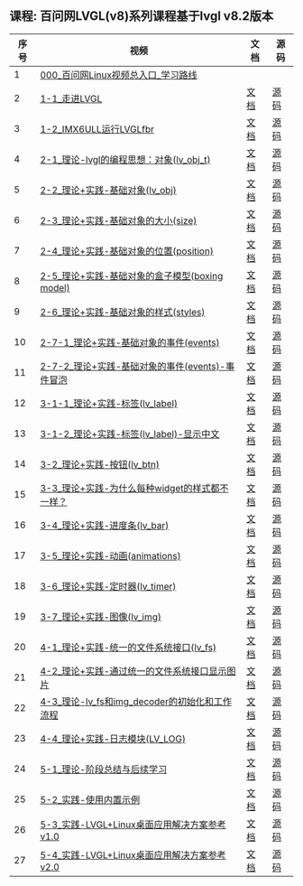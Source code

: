 ## 课程: 百问网LVGL(v8)系列课程基于lvgl v8.2版本
| 序号 | 视频 | 文档 | 源码 |
| ---- | ---- | ---- | ---- |
| 1 | [000_百问网Linux视频总入口_学习路线](https://www.bilibili.com/video/BV1GMJ4zhEKY/?p=1) |  |  |
| 2 | [1-1_走进LVGL](https://www.bilibili.com/video/BV1GMJ4zhEKY/?p=2) | [文档](https://gitee.com/weidongshan/lvglv8.2_quickly_start_on_linux/tree/master/源码与文档/01_教程资料/02_课堂PPT) | [源码](https://gitee.com/weidongshan/lvglv8.2_quickly_start_on_linux/tree/master/源码与文档/02_程序源码) |
| 3 | [1-2_IMX6ULL运行LVGLfbr](https://www.bilibili.com/video/BV1GMJ4zhEKY/?p=3) | [文档](https://gitee.com/weidongshan/lvglv8.2_quickly_start_on_linux/tree/master/源码与文档/01_教程资料/02_课堂PPT) | [源码](https://gitee.com/weidongshan/lvglv8.2_quickly_start_on_linux/tree/master/源码与文档/02_程序源码) |
| 4 | [2-1_理论-lvgl的编程思想：对象(lv_obj_t)](https://www.bilibili.com/video/BV1GMJ4zhEKY/?p=4) | [文档](https://gitee.com/weidongshan/lvglv8.2_quickly_start_on_linux/tree/master/源码与文档/01_教程资料/02_课堂PPT) | [源码](https://gitee.com/weidongshan/lvglv8.2_quickly_start_on_linux/tree/master/源码与文档/02_程序源码) |
| 5 | [2-2_理论+实践-基础对象(lv_obj)](https://www.bilibili.com/video/BV1GMJ4zhEKY/?p=5) | [文档](https://gitee.com/weidongshan/lvglv8.2_quickly_start_on_linux/tree/master/源码与文档/01_教程资料/02_课堂PPT) | [源码](https://gitee.com/weidongshan/lvglv8.2_quickly_start_on_linux/tree/master/源码与文档/02_程序源码) |
| 6 | [2-3_理论+实践-基础对象的大小(size)](https://www.bilibili.com/video/BV1GMJ4zhEKY/?p=6) | [文档](https://gitee.com/weidongshan/lvglv8.2_quickly_start_on_linux/tree/master/源码与文档/01_教程资料/02_课堂PPT) | [源码](https://gitee.com/weidongshan/lvglv8.2_quickly_start_on_linux/tree/master/源码与文档/02_程序源码) |
| 7 | [2-4_理论+实践-基础对象的位置(position)](https://www.bilibili.com/video/BV1GMJ4zhEKY/?p=7) | [文档](https://gitee.com/weidongshan/lvglv8.2_quickly_start_on_linux/tree/master/源码与文档/01_教程资料/02_课堂PPT) | [源码](https://gitee.com/weidongshan/lvglv8.2_quickly_start_on_linux/tree/master/源码与文档/02_程序源码) |
| 8 | [2-5_理论+实践-基础对象的盒子模型(boxing model)](https://www.bilibili.com/video/BV1GMJ4zhEKY/?p=8) | [文档](https://gitee.com/weidongshan/lvglv8.2_quickly_start_on_linux/tree/master/源码与文档/01_教程资料/02_课堂PPT) | [源码](https://gitee.com/weidongshan/lvglv8.2_quickly_start_on_linux/tree/master/源码与文档/02_程序源码) |
| 9 | [2-6_理论+实践-基础对象的样式(styles)](https://www.bilibili.com/video/BV1GMJ4zhEKY/?p=9) | [文档](https://gitee.com/weidongshan/lvglv8.2_quickly_start_on_linux/tree/master/源码与文档/01_教程资料/02_课堂PPT) | [源码](https://gitee.com/weidongshan/lvglv8.2_quickly_start_on_linux/tree/master/源码与文档/02_程序源码) |
| 10 | [2-7-1_理论+实践-基础对象的事件(events)](https://www.bilibili.com/video/BV1GMJ4zhEKY/?p=10) | [文档](https://gitee.com/weidongshan/lvglv8.2_quickly_start_on_linux/tree/master/源码与文档/01_教程资料/02_课堂PPT) | [源码](https://gitee.com/weidongshan/lvglv8.2_quickly_start_on_linux/tree/master/源码与文档/02_程序源码) |
| 11 | [2-7-2_理论+实践-基础对象的事件(events)-事件冒泡](https://www.bilibili.com/video/BV1GMJ4zhEKY/?p=11) | [文档](https://gitee.com/weidongshan/lvglv8.2_quickly_start_on_linux/tree/master/源码与文档/01_教程资料/02_课堂PPT) | [源码](https://gitee.com/weidongshan/lvglv8.2_quickly_start_on_linux/tree/master/源码与文档/02_程序源码) |
| 12 | [3-1-1_理论+实践-标签(lv_label)](https://www.bilibili.com/video/BV1GMJ4zhEKY/?p=12) | [文档](https://gitee.com/weidongshan/lvglv8.2_quickly_start_on_linux/tree/master/源码与文档/01_教程资料/02_课堂PPT) | [源码](https://gitee.com/weidongshan/lvglv8.2_quickly_start_on_linux/tree/master/源码与文档/02_程序源码) |
| 13 | [3-1-2_理论+实践-标签(lv_label)-显示中文](https://www.bilibili.com/video/BV1GMJ4zhEKY/?p=13) | [文档](https://gitee.com/weidongshan/lvglv8.2_quickly_start_on_linux/tree/master/源码与文档/01_教程资料/02_课堂PPT) | [源码](https://gitee.com/weidongshan/lvglv8.2_quickly_start_on_linux/tree/master/源码与文档/02_程序源码) |
| 14 | [3-2_理论+实践-按钮(lv_btn)](https://www.bilibili.com/video/BV1GMJ4zhEKY/?p=14) | [文档](https://gitee.com/weidongshan/lvglv8.2_quickly_start_on_linux/tree/master/源码与文档/01_教程资料/02_课堂PPT) | [源码](https://gitee.com/weidongshan/lvglv8.2_quickly_start_on_linux/tree/master/源码与文档/02_程序源码) |
| 15 | [3-3_理论+实践-为什么每种widget的样式都不一样？](https://www.bilibili.com/video/BV1GMJ4zhEKY/?p=15) | [文档](https://gitee.com/weidongshan/lvglv8.2_quickly_start_on_linux/tree/master/源码与文档/01_教程资料/02_课堂PPT) | [源码](https://gitee.com/weidongshan/lvglv8.2_quickly_start_on_linux/tree/master/源码与文档/02_程序源码) |
| 16 | [3-4_理论+实践-进度条(lv_bar)](https://www.bilibili.com/video/BV1GMJ4zhEKY/?p=16) | [文档](https://gitee.com/weidongshan/lvglv8.2_quickly_start_on_linux/tree/master/源码与文档/01_教程资料/02_课堂PPT) | [源码](https://gitee.com/weidongshan/lvglv8.2_quickly_start_on_linux/tree/master/源码与文档/02_程序源码) |
| 17 | [3-5_理论+实践-动画(animations)](https://www.bilibili.com/video/BV1GMJ4zhEKY/?p=17) | [文档](https://gitee.com/weidongshan/lvglv8.2_quickly_start_on_linux/tree/master/源码与文档/01_教程资料/02_课堂PPT) | [源码](https://gitee.com/weidongshan/lvglv8.2_quickly_start_on_linux/tree/master/源码与文档/02_程序源码) |
| 18 | [3-6_理论+实践-定时器(lv_timer)](https://www.bilibili.com/video/BV1GMJ4zhEKY/?p=18) | [文档](https://gitee.com/weidongshan/lvglv8.2_quickly_start_on_linux/tree/master/源码与文档/01_教程资料/02_课堂PPT) | [源码](https://gitee.com/weidongshan/lvglv8.2_quickly_start_on_linux/tree/master/源码与文档/02_程序源码) |
| 19 | [3-7_理论+实践-图像(lv_img)](https://www.bilibili.com/video/BV1GMJ4zhEKY/?p=19) | [文档](https://gitee.com/weidongshan/lvglv8.2_quickly_start_on_linux/tree/master/源码与文档/01_教程资料/02_课堂PPT) | [源码](https://gitee.com/weidongshan/lvglv8.2_quickly_start_on_linux/tree/master/源码与文档/02_程序源码) |
| 20 | [4-1_理论+实践-统一的文件系统接口(lv_fs)](https://www.bilibili.com/video/BV1GMJ4zhEKY/?p=20) | [文档](https://gitee.com/weidongshan/lvglv8.2_quickly_start_on_linux/tree/master/源码与文档/01_教程资料/02_课堂PPT) | [源码](https://gitee.com/weidongshan/lvglv8.2_quickly_start_on_linux/tree/master/源码与文档/02_程序源码) |
| 21 | [4-2_理论+实践-通过统一的文件系统接口显示图片](https://www.bilibili.com/video/BV1GMJ4zhEKY/?p=21) | [文档](https://gitee.com/weidongshan/lvglv8.2_quickly_start_on_linux/tree/master/源码与文档/01_教程资料/02_课堂PPT) | [源码](https://gitee.com/weidongshan/lvglv8.2_quickly_start_on_linux/tree/master/源码与文档/02_程序源码) |
| 22 | [4-3_理论-lv_fs和img_decoder的初始化和工作流程](https://www.bilibili.com/video/BV1GMJ4zhEKY/?p=22) | [文档](https://gitee.com/weidongshan/lvglv8.2_quickly_start_on_linux/tree/master/源码与文档/01_教程资料/02_课堂PPT) | [源码](https://gitee.com/weidongshan/lvglv8.2_quickly_start_on_linux/tree/master/源码与文档/02_程序源码) |
| 23 | [4-4_理论+实践-日志模块(LV_LOG)](https://www.bilibili.com/video/BV1GMJ4zhEKY/?p=23) | [文档](https://gitee.com/weidongshan/lvglv8.2_quickly_start_on_linux/tree/master/源码与文档/01_教程资料/02_课堂PPT) | [源码](https://gitee.com/weidongshan/lvglv8.2_quickly_start_on_linux/tree/master/源码与文档/02_程序源码) |
| 24 | [5-1_理论-阶段总结与后续学习](https://www.bilibili.com/video/BV1GMJ4zhEKY/?p=24) | [文档](https://gitee.com/weidongshan/lvglv8.2_quickly_start_on_linux/tree/master/源码与文档/01_教程资料/02_课堂PPT) | [源码](https://gitee.com/weidongshan/lvglv8.2_quickly_start_on_linux/tree/master/源码与文档/02_程序源码) |
| 25 | [5-2_实践-使用内置示例](https://www.bilibili.com/video/BV1GMJ4zhEKY/?p=25) | [文档](https://gitee.com/weidongshan/lvglv8.2_quickly_start_on_linux/tree/master/源码与文档/01_教程资料/02_课堂PPT) | [源码](https://gitee.com/weidongshan/lvglv8.2_quickly_start_on_linux/tree/master/源码与文档/02_程序源码) |
| 26 | [5-3_实践-LVGL+Linux桌面应用解决方案参考v1.0](https://www.bilibili.com/video/BV1GMJ4zhEKY/?p=26) | [文档](https://gitee.com/weidongshan/lvglv8.2_quickly_start_on_linux/tree/master/源码与文档/01_教程资料/02_课堂PPT) | [源码](https://gitee.com/weidongshan/lvglv8.2_quickly_start_on_linux/tree/master/源码与文档/02_程序源码) |
| 27 | [5-4_实践-LVGL+Linux桌面应用解决方案参考v2.0](https://www.bilibili.com/video/BV1GMJ4zhEKY/?p=27) | [文档](https://gitee.com/weidongshan/lvglv8.2_quickly_start_on_linux/tree/master/源码与文档/01_教程资料/02_课堂PPT) | [源码](https://gitee.com/weidongshan/lvglv8.2_quickly_start_on_linux/tree/master/源码与文档/02_程序源码) |
